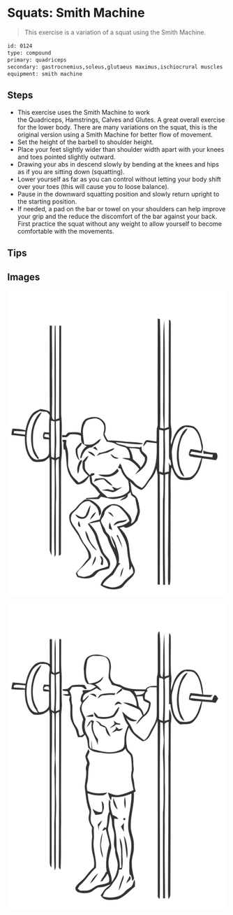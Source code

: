 # Squats: Smith Machine

> This exercise is a variation of a squat using the Smith Machine.

``` 
id: 0124 
type: compound 
primary: quadriceps 
secondary: gastrocnemius,soleus,glutaeus maximus,ischiocrural muscles 
equipment: smith machine 
``` 


## Steps


 - This exercise uses the Smith Machine to work the Quadriceps, Hamstrings, Calves and Glutes. A great overall exercise for the lower body. There are many variations on the squat, this is the original version using a Smith Machine for better flow of movement.
 - Set the height of the barbell to shoulder height.
 - Place your feet slightly wider than shoulder width apart with your knees and toes pointed slightly outward.
 - Drawing your abs in descend slowly by bending at the knees and hips as if you are sitting down (squatting).
 - Lower yourself as far as you can control without letting your body shift over your toes (this will cause you to loose balance).
 - Pause in the downward squatting position and slowly return upright to the starting position.
 - If needed, a pad on the bar or towel on your shoulders can help improve your grip and the reduce the discomfort of the bar against your back. First practice the squat without any weight to allow yourself to become comfortable with the movements.

## Tips



## Images

![](./../svg/0124-relaxation.svg "")

![](./../svg/0124-tension.svg "")

